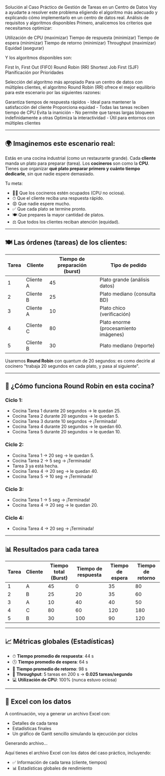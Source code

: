 Solución al Caso Práctico de Gestión de Tareas en un Centro de Datos
Voy a ayudarte a resolver este problema eligiendo el algoritmo más adecuado y explicando cómo implementarlo en un centro de datos real.
Análisis de requisitos y algoritmos disponibles
Primero, analicemos los criterios que necesitamos optimizar:

Utilización de CPU (maximizar)
Tiempo de respuesta (minimizar)
Tiempo de espera (minimizar)
Tiempo de retorno (minimizar)
Throughput (maximizar)
Equidad (asegurar)

Y los algoritmos disponibles son:

First In, First Out (FIFO)
Round Robin (RR)
Shortest Job First (SJF)
Planificación por Prioridades

Selección del algoritmo más apropiado
Para un centro de datos con múltiples clientes, el algoritmo Round Robin (RR) ofrece el mejor equilibrio para este escenario por las siguientes razones:

Garantiza tiempos de respuesta rápidos - Ideal para mantener la satisfacción del cliente
Proporciona equidad - Todas las tareas reciben tiempo de CPU
Evita la inanición - No permite que tareas largas bloqueen indefinidamente a otras
Optimiza la interactividad - Útil para entornos con múltiples clientes







---

## 🌍 Imaginemos este escenario real:

Estás en una cocina industrial (como un restaurante grande). Cada **cliente** manda un plato para preparar (tarea). Los **cocineros** son como la **CPU**. Tienes que organizar **qué plato preparar primero y cuánto tiempo dedicarle**, sin que nadie espere demasiado.

Tu meta:

* 👨‍🍳 Que los cocineros estén ocupados (CPU no ociosa).
* ⏱ Que el cliente reciba una respuesta rápido.
* 😡 Que nadie espere mucho.
* ✅ Que cada plato se termine pronto.
* 🍽 Que prepares la mayor cantidad de platos.
* ⚖ Que todos los clientes reciban atención (equidad).

---

## 🍽 Las órdenes (tareas) de los clientes:

| Tarea | Cliente   | Tiempo de preparación (burst) | Tipo de pedido                        |
| ----- | --------- | ----------------------------- | ------------------------------------- |
| 1     | Cliente A | 45                            | Plato grande (análisis datos)         |
| 2     | Cliente B | 25                            | Plato mediano (consulta BD)           |
| 3     | Cliente A | 10                            | Plato chico (verificación)            |
| 4     | Cliente C | 80                            | Plato enorme (procesamiento imágenes) |
| 5     | Cliente B | 30                            | Plato mediano (reporte)               |

Usaremos **Round Robin** con quantum de 20 segundos: es como decirle al cocinero "trabaja 20 segundos en cada plato, y pasa al siguiente".

---

## 🔄 ¿Cómo funciona Round Robin en esta cocina?

### Ciclo 1:

* Cocina Tarea 1 durante 20 segundos → le quedan 25.
* Cocina Tarea 2 durante 20 segundos → le quedan 5.
* Cocina Tarea 3 durante 10 segundos → ¡Terminada!
* Cocina Tarea 4 durante 20 segundos → le quedan 60.
* Cocina Tarea 5 durante 20 segundos → le quedan 10.

### Ciclo 2:

* Cocina Tarea 1 → 20 seg → le quedan 5.
* Cocina Tarea 2 → 5 seg → ¡Terminada!
* Tarea 3 ya está hecha.
* Cocina Tarea 4 → 20 seg → le quedan 40.
* Cocina Tarea 5 → 10 seg → ¡Terminada!

### Ciclo 3:

* Cocina Tarea 1 → 5 seg → ¡Terminada!
* Cocina Tarea 4 → 20 seg → le quedan 20.

### Ciclo 4:

* Cocina Tarea 4 → 20 seg → ¡Terminada!

---

## 📊 Resultados para cada tarea

| Tarea | Cliente | Tiempo total (Burst) | Tiempo de respuesta | Tiempo de espera | Tiempo de retorno |
| ----- | ------- | -------------------- | ------------------- | ---------------- | ----------------- |
| 1     | A       | 45                   | 0                   | 35               | 80                |
| 2     | B       | 25                   | 20                  | 35               | 60                |
| 3     | A       | 10                   | 40                  | 40               | 50                |
| 4     | C       | 80                   | 60                  | 120              | 180               |
| 5     | B       | 30                   | 100                 | 90               | 120               |

---

## 📈 Métricas globales (Estadísticas)

* ⏱ **Tiempo promedio de respuesta**: 44 s
* 🕓 **Tiempo promedio de espera**: 64 s
* 🔁 **Tiempo promedio de retorno**: 98 s
* 🚀 **Throughput**: 5 tareas en 200 s → **0.025 tareas/segundo**
* 💻 **Utilización de CPU**: 100% (nunca estuvo ociosa)

---

## 📁 Excel con los datos

A continuación, voy a generar un archivo Excel con:

* Detalles de cada tarea
* Estadísticas finales
* Un gráfico de Gantt sencillo simulando la ejecución por ciclos

Generando archivo...


Aquí tienes el archivo Excel con los datos del caso práctico, incluyendo:

* ✅ Información de cada tarea (cliente, tiempos)
* 📊 Estadísticas globales de rendimiento







